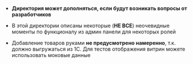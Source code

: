 - **Директория может дополняться, если будут возникать вопросы от разработчиков**

- В этой директории описаны некоторые (**НЕ ВСЕ**) неочевидные моменты по функционалу из админ панели для некоторых ролей

- Добавление товаров руками **не предусмотрено намеренно**, т.к. должно выгружаться из 1С. Для тестов отображения витрин можете использовать моковые данные